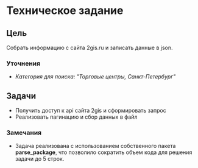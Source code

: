 # Техническое задание
## Цель
Собрать информацию с сайта 2gis.ru и записать данные в json.
### Уточнения
+ *Категория для поиска: "Торговые центры, Санкт-Петербург"*
## Задачи
+ Получить доступ к api сайта 2gis и сформировать запрос
+ Реализовать пагинацию и сбор данных в файл

### Замечания
+ Задача реализована с использованием собственного пакета **parse_package**, что
позволило сократить
объем кода для решения задачи до 5 строк.
